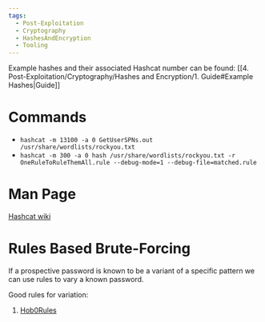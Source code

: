 ```yaml
---
tags:
  - Post-Exploitation
  - Cryptography
  - HashesAndEncryption
  - Tooling
---
```

Example hashes and their associated Hashcat number can be found: [[4. Post-Exploitation/Cryptography/Hashes and Encryption/1. Guide#Example Hashes|Guide]]


# Commands

* `hashcat -m 13100 -a 0 GetUserSPNs.out /usr/share/wordlists/rockyou.txt`
* `hashcat -m 300 -a 0 hash /usr/share/wordlists/rockyou.txt -r OneRuleToRuleThemAll.rule --debug-mode=1 --debug-file=matched.rule`

# Man Page

[Hashcat wiki](https://hashcat.net/wiki/doku.php?id=hashcat)
# Rules Based Brute-Forcing

If a prospective password is known to be a variant of a specific pattern we can use rules to vary a known password.

Good rules for variation:
1. [Hob0Rules](https://github.com/praetorian-inc/Hob0Rules)
